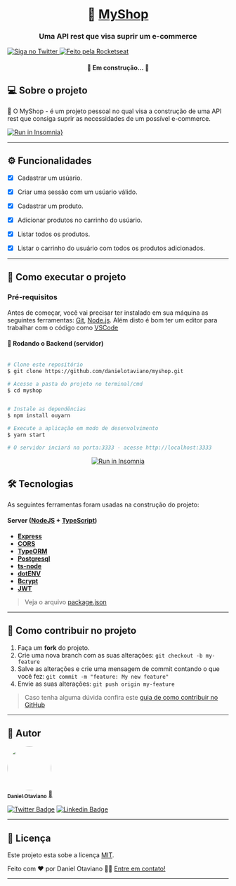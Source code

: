 

<h1 align="center">
     🛒 <a href="#" alt="site do ecoleta"> MyShop</a>
</h1>

<h3 align="center">
    Uma API rest que visa suprir um e-commerce
</h3>




  <a href="https://www.twitter.com/danigolkrai/">
    <img alt="Siga no Twitter" src="https://img.shields.io/twitter/url?url=https%3A%2F%2Fgithub.com%2Ftgmarinho%2FREADME-ecoleta">
  </a>
  

    

  <a href="https://rocketseat.com.br">
    <img alt="Feito pela Rocketseat" src="https://img.shields.io/badge/feito%20por-Daniel Otaviano-%237519C1">
  </a>

  
 
</p>

<h4 align="center">
	🚀 Em construção... 🚧 
</h4>

## 💻 Sobre o projeto

🛒 O MyShop -  é um projeto pessoal no qual visa a construção de uma API rest que consiga suprir as necessidades de um possível e-commerce.



[![Run in Insomnia}](https://insomnia.rest/images/run.svg)](https://insomnia.rest/run/?label=MyShop%20API&uri=https%3A%2F%2Fraw.githubusercontent.com%2Fdanielotaviano%2Fmyshop%2Fdev%2F.github%2FInsomnia_2020-10-06)

---

## ⚙️ Funcionalidades
  - [x] Cadastrar um usúario.
  - [x] Criar uma sessão com um usúario válido.
  - [x] Cadastrar um produto.
  - [x] Adicionar produtos no carrinho do usúario.
  - [x] Listar todos os produtos.
  - [x] Listar o carrinho do usuário com todos os produtos adicionados.



---

## 🚀 Como executar o projeto

### Pré-requisitos

Antes de começar, você vai precisar ter instalado em sua máquina as seguintes ferramentas:
[Git](https://git-scm.com), [Node.js](https://nodejs.org/en/). 
Além disto é bom ter um editor para trabalhar com o código como [VSCode](https://code.visualstudio.com/)

#### 🎲 Rodando o Backend (servidor)

```bash

# Clone este repositório
$ git clone https://github.com/danielotaviano/myshop.git

# Acesse a pasta do projeto no terminal/cmd
$ cd myshop


# Instale as dependências
$ npm install ouyarn

# Execute a aplicação em modo de desenvolvimento
$ yarn start

# O servidor inciará na porta:3333 - acesse http://localhost:3333 

```
<p align="center">
  <a href="https://insomnia.rest/run/?label=MyShop%20API&uri=https%3A%2F%2Fraw.githubusercontent.com%2Fdanielotaviano%2Fmyshop%2Fdev%2F.github%2FInsomnia_2020-10-06" target="_blank"><img src="https://insomnia.rest/images/run.svg" alt="Run in Insomnia"></a>
</p>

## 🛠 Tecnologias

As seguintes ferramentas foram usadas na construção do projeto:

#### [](https://github.com/tgmarinho/Ecoleta#server-nodejs--typescript)**Server**  ([NodeJS](https://nodejs.org/en/)  +  [TypeScript](https://www.typescriptlang.org/))

-   **[Express](https://expressjs.com/)**
-   **[CORS](https://expressjs.com/en/resources/middleware/cors.html)**
-   **[TypeORM](https://typeorm.io/)**
-   **[Postgresql](https://www.postgresql.org/)**
-   **[ts-node](https://github.com/TypeStrong/ts-node)**
-   **[dotENV](https://github.com/motdotla/dotenv)**
-   **[Bcrypt](https://www.npmjs.com/package/bcrypt)**
-   **[JWT](https://www.npmjs.com/package/jsonwebtoken)**

> Veja o arquivo  [package.json](https://github.com/danielotaviano/myshop/blob/dev/package.json)

---

## 💪 Como contribuir no projeto

1. Faça um **fork** do projeto.
2. Crie uma nova branch com as suas alterações: `git checkout -b my-feature`
3. Salve as alterações e crie uma mensagem de commit contando o que você fez: `git commit -m "feature: My new feature"`
4. Envie as suas alterações: `git push origin my-feature`
> Caso tenha alguma dúvida confira este [guia de como contribuir no GitHub](./CONTRIBUTING.md)

---

## 🦸 Autor

<a href="https://github.com/danielotaviano">
 <img style="border-radius: 50%;" src="https://avatars0.githubusercontent.com/u/62710780?v=4" width="100px;" alt=""/>
 <br />
 <sub><b>Daniel Otaviano</b></sub></a> <a href="https://github.com/danielotaviano" title="Rocketseat">🚀</a>
 <br />

[![Twitter Badge](https://img.shields.io/badge/-@danigolkrai-1ca0f1?style=flat-square&labelColor=1ca0f1&logo=twitter&logoColor=white&link=https://twitter.com/danigolkrai)](https://twitter.com/danigolkrai) [![Linkedin Badge](https://img.shields.io/badge/-Daniel-blue?style=flat-square&logo=Linkedin&logoColor=white&link=https://www.linkedin.com/in/daniel-otaviano-77b9a61b0/)](https://www.linkedin.com/in/daniel-otaviano-77b9a61b0/) 

---

## 📝 Licença

Este projeto esta sobe a licença [MIT](./LICENSE).

Feito com ❤️ por Daniel Otaviano 👋🏽 [Entre em contato!](https://www.linkedin.com/in/tgmarinho/)

---

